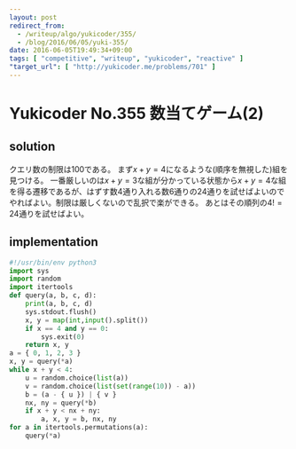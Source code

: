 ```yaml
---
layout: post
redirect_from:
  - /writeup/algo/yukicoder/355/
  - /blog/2016/06/05/yuki-355/
date: 2016-06-05T19:49:34+09:00
tags: [ "competitive", "writeup", "yukicoder", "reactive" ]
"target_url": [ "http://yukicoder.me/problems/701" ]
---
```


# Yukicoder No.355 数当てゲーム(2)

## solution

クエリ数の制限は$100$である。
まず$x + y = 4$になるような(順序を無視した)組を見つける。
一番厳しいのは$x + y = 3$な組が分かっている状態から$x + y = 4$な組を得る遷移であるが、はずす数$4$通り入れる数$6$通りの$24$通りを試せばよいのでやればよい。制限は厳しくないので乱択で楽ができる。
あとはその順列の$4! = 24$通りを試せばよい。

## implementation

``` python
#!/usr/bin/env python3
import sys
import random
import itertools
def query(a, b, c, d):
    print(a, b, c, d)
    sys.stdout.flush()
    x, y = map(int,input().split())
    if x == 4 and y == 0:
        sys.exit(0)
    return x, y
a = { 0, 1, 2, 3 }
x, y = query(*a)
while x + y < 4:
    u = random.choice(list(a))
    v = random.choice(list(set(range(10)) - a))
    b = (a - { u }) | { v }
    nx, ny = query(*b)
    if x + y < nx + ny:
        a, x, y = b, nx, ny
for a in itertools.permutations(a):
    query(*a)
```
